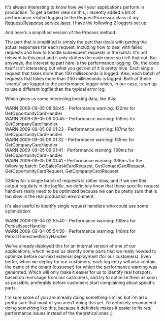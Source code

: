 It's always interesting to know how well your applications perform in production.  To get a better view on this, i recently added a bit of performance related logging to the RequestProcessor class of my <a href="/blog/2008/07/the-request-response-service-layer/">Request/Response service layer</a>.  I have the following 2 loggers set up:

<script src="https://gist.github.com/3685184.js?file=s1.cs"></script>

And here's a simplified version of the Process method:

<script src="https://gist.github.com/3685184.js?file=s2.cs"></script>

The part that is simplified is simply the part that deals with getting the actual responses for each request, including how to deal with failed requests and how to handle subsequent requests in the batch.  It's not relevant to this post and it only clutters the code more so i left that out.  But anyways, the interesting part here is the performance logging.  Ok, the code itself isn't interesting but what you get out of it is pretty nice.  Each single request that takes more than 100 milliseconds is logged.  Also, each batch of requests that takes more than 200 milliseconds is logged.  Both of these 'events' are logged to the performance logger which, in our case, is set up to use a different logfile than the typical error log. 

Which gives us some interesting looking data, like this:

WARN 2009-09-05 08:58:45 - Performance warning: 122ms for GetOpportunityCardHandler <br/>
WARN 2009-09-05 09:00:45 - Performance warning: 159ms for GetCompanyCardHandler <br/>
WARN 2009-09-05 09:01:23 - Performance warning: 187ms for GetOpportunityCardHandler <br/>
WARN 2009-09-05 09:01:32 - Performance warning: 155ms for GetCompanyCardHandler <br/>
WARN 2009-09-05 09:01:41 - Performance warning: 189ms for GetOpportunityCardHandler <br/>
WARN 2009-09-05 09:01:41 - Performance warning: 336ms for the following batch: GetSalesTaskCardRequest, GetContactCardRequest, GetOpportunityCardRequest, GetCompanyCardRequest <br/>

336ms for a single batch of requests is rather slow, and if we see this output regularly in the logfile, we definitely know that these specific request handlers really need to be optimized because we can be pretty sure that is too slow in the real production environment.

It's also useful to identify single request handlers who could use some optimization:

WARN 2009-09-04 02:55:40 - Performance warning: 108ms for PersistIssueHandler <br/>
WARN 2009-09-04 05:54:50 - Performance warning: 148ms for PersistTimesheetEntryHandler <br/>

We've already deployed this for an internal version of one of our applications, which helped us identify some parts that we really needed to optimize before our next external deployment (for our customers).  Even better, when we deploy for our customers, each log entry will also contain the name of the tenant (customer) for which the performance warning was generated.  Which will only make it easier for us to identify real hotspots, based on real usage from our customers, and try to optimize them as soon as possible, preferably before customers start complaining about specific parts.

I'm sure some of you are already doing something similar, but i'm also pretty sure that most of you aren't doing this yet.  I'd definitely recommend doing something like this, because it definitely makes it easier to fix _real_ performance issues instead of the theoretical ones ;)
